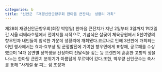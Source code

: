 ```yaml
---
categories: b
title: "신안군 『재경신안군향우회 한마음 큰잔치』 성황리 개최"
---
```

제28회 재경신안군향우회(회장 박영일) 한마음 큰잔치가 지난 2일부터 3일까지 1박2일간 서울 리베라호텔에서 전야제를 시작으로, 기념식은 살곶이 체육공원에서 5천여명의 향우민과 내빈들이 참석한 가운데 성황리에 개최됐다.코로나로 인해 3년만에 개최되는 이번 행사에서는 효자·효부상 및 군정발전에 기여한 향우민에게 표창패, 공로패를 수상했으며 14개 읍면별 장학생을 선정하여 전달식을 갖는 등 오랜만에 훈훈한 고향의 정을 나누는 한마당 큰잔치 분위기가 아름답게 무르익어 갔다.또한, 박우량 신안군수는 축사를 통해 "사계절 꽃 피는 섬 조성과
